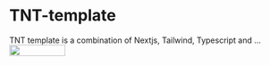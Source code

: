 # TNT-template

TNT template is a combination of Nextjs, Tailwind, Typescript and ...
<img align="left" width="100" height="20" src="(https://repository-images.githubusercontent.com/515960347/469114f0-7051-4647-aeae-c9475c2c2cc7)" />
